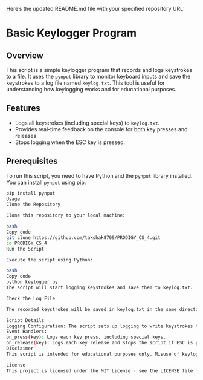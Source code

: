 Here’s the updated README.md file with your specified repository URL:


# Basic Keylogger Program

## Overview

This script is a simple keylogger program that records and logs keystrokes to a file. It uses the `pynput` library to monitor keyboard inputs and save the keystrokes to a log file named `keylog.txt`. This tool is useful for understanding how keylogging works and for educational purposes.

## Features

- Logs all keystrokes (including special keys) to `keylog.txt`.
- Provides real-time feedback on the console for both key presses and releases.
- Stops logging when the ESC key is pressed.

## Prerequisites

To run this script, you need to have Python and the `pynput` library installed. You can install `pynput` using pip:

```bash
pip install pynput
Usage
Clone the Repository

Clone this repository to your local machine:

bash
Copy code
git clone https://github.com/takshak8709/PRODIGY_CS_4.git
cd PRODIGY_CS_4
Run the Script

Execute the script using Python:

bash
Copy code
python keylogger.py
The script will start logging keystrokes and save them to keylog.txt. The console will display real-time information about the keys being pressed and released. Press the ESC key to stop the script.

Check the Log File

The recorded keystrokes will be saved in keylog.txt in the same directory as the script.

Script Details
Logging Configuration: The script sets up logging to write keystrokes to keylog.txt, including timestamps.
Event Handlers:
on_press(key): Logs each key press, including special keys.
on_release(key): Logs each key release and stops the script if ESC is pressed.
Disclaimer
This script is intended for educational purposes only. Misuse of keylogging software may be illegal or unethical. Always obtain explicit permission before running keylogging software on any device.

License
This project is licensed under the MIT License - see the LICENSE file for details.








